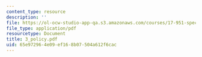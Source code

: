 ```yaml
---
content_type: resource
description: ''
file: https://ol-ocw-studio-app-qa.s3.amazonaws.com/courses/17-951-special-graduate-topic-in-political-science-political-behavior-fall-2005/65e972964e09ef168b07504a612f6cac_3_policy.pdf
file_type: application/pdf
resourcetype: Document
title: 3_policy.pdf
uid: 65e97296-4e09-ef16-8b07-504a612f6cac
---
```

